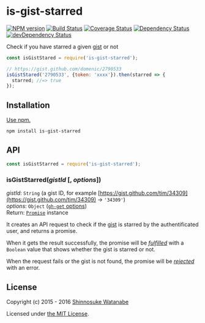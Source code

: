 # is-gist-starred

[![NPM version](https://img.shields.io/npm/v/is-gist-starred.svg)](https://www.npmjs.com/package/is-gist-starred)
[![Build Status](https://travis-ci.org/shinnn/is-gist-starred.svg?branch=master)](https://travis-ci.org/shinnn/is-gist-starred)
[![Coverage Status](https://img.shields.io/coveralls/shinnn/is-gist-starred.svg)](https://coveralls.io/github/shinnn/is-gist-starred)
[![Dependency Status](https://david-dm.org/shinnn/is-gist-starred.svg)](https://david-dm.org/shinnn/is-gist-starred)
[![devDependency Status](https://david-dm.org/shinnn/is-gist-starred/dev-status.svg)](https://david-dm.org/shinnn/is-gist-starred#info=devDependencies)

Check if you have starred a given [gist](https://gist.github.com/) or not

```javascript
const isGistStared = require('is-gist-starred');

// https://gist.github.com/domenic/2790533
isGistStared('2790533', {token: 'xxxx'}).then(starred => {
  starred; //=> true
});
```

## Installation

[Use npm.](https://docs.npmjs.com/cli/install)

```
npm install is-gist-starred
```

## API

```javascript
const isGistStarred = require('is-gist-starred');
```

### isGistStarred(*gistId* [, *options*])

*gistId*: `String` (a gist ID, for example [https://gist.github.com/tim/34309](https://gist.github.com/tim/34309) → `'34309'`)  
*options*: `Object` ([`gh-get` options](https://github.com/shinnn/gh-get#options))  
Return: [`Promise`](http://www.ecma-international.org/ecma-262/6.0/#sec-promise-constructor) instance

It creates an API request to check if the [gist](https://help.github.com/articles/about-gists/) is starred by the authentificated user, and returns a promise.

When it gets the result successfully, the promise will be [*fulfilled*](https://promisesaplus.com/#point-26) with a `Boolean` value that shows whether the gist is starred or not.

When the request fails or the gist is not found, the promise will be [*rejected*](https://promisesaplus.com/#point-30) with an error.

## License

Copyright (c) 2015 - 2016 [Shinnosuke Watanabe](https://github.com/shinnn)

Licensed under [the MIT License](./LICENSE).
